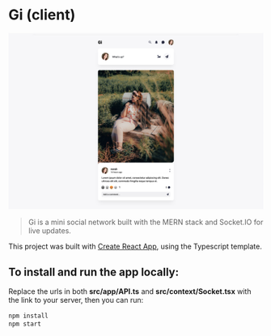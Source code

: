 # Gi (client)
![Thumbnail](https://github.com/norahmaria/gi-client/blob/main/public/thumbnail.png?raw=true)

> Gi is a mini social network built with the MERN stack and Socket.IO for live updates.

This project was built with [Create React App](https://github.com/facebook/create-react-app), using the Typescript template.
## To install and run the app locally:
Replace the urls in both **src/app/API.ts** and **src/context/Socket.tsx** with the link to your server, then you can run:
```
npm install
npm start
```